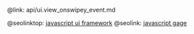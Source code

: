 @link: api/ui.view_onswipey_event.md

@seolinktop: [javascript ui framework](https://webix.com)
@seolink: [javascript gage](https://webix.com/widget/gage/)